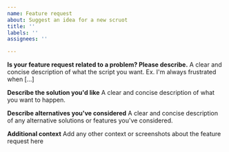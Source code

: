 ```yaml
---
name: Feature request
about: Suggest an idea for a new scruot
title: ''
labels: ''
assignees: ''

---
```


**Is your feature request related to a problem? Please describe.**
A clear and concise description of what the script you want. Ex. I'm always frustrated when [...]

**Describe the solution you'd like**
A clear and concise description of what you want to happen.

**Describe alternatives you've considered**
A clear and concise description of any alternative solutions or features you've considered.

**Additional context**
Add any other context or screenshots about the feature request here
